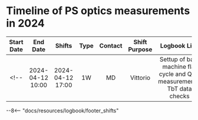 
# Timeline of PS optics measurements in 2024

<!-- 
    Logbook Links: [LINK_NAME](date, logbook_id, event_id){.logbook-link}    
    Shifts:  W - Weekdays (Day) WN - Weekdays (Night) H - Holidays or weekend (Day) HN - Holidays or weekend (Night) 
    Tooltips: *[SHIFT PURPOSE TEXT]: Text inside the tooltip        
-->

|    Start Date    |     End Date     | Shifts | Type | Contact  |                                           Shift Purpose                                           |                   Logbook Link                    |
|:----------------:|:----------------:|:------:|:----:|:--------:|:-------------------------------------------------------------------------------------------------:|:-------------------------------------------------:|
<!-- | 2024-04-12 10:00 | 2024-04-12 17:00 |   1W   |  MD  | Vittorio |             Settup of bare machine flat cycle and Q/Q' measurements. TbT data checks              | [Start](2023-04-12, 2621, 3747825){.logbook-link} | -->



<!-- Tooltips -->


--8<-- "docs/resources/logbook/footer_shifts"
